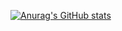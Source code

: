 [![Anurag's GitHub stats](https://github-readme-stats.vercel.app/apiDoYouNatureQ=anuraghazra)](https://github.com/anuraghazra/github-readme-stats)
